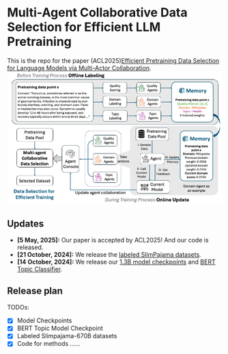 # Multi-Agent Collaborative Data Selection for Efficient LLM Pretraining
This is the repo for the paper (ACL2025)[Efficient Pretraining Data Selection for Language Models via Multi-Actor Collaboration](https://aclanthology.org/2025.acl-long.466/). 
![Illustration of multi-actor collaborative framework](./main_v2.png)

## Updates
- **[5 May, 2025]:** Our paper is accepted by ACL2025! And our code is released.
- **[21 October, 2024]:** We release the [labeled SlimPajama datasets](https://huggingface.co/datasets/beccabai/slimpajama_labeled).
- **[14 October, 2024]:** We release our [1.3B model checkpoints](https://huggingface.co/beccabai/1.3B-multi-agent-collab-checkpoints) and [BERT Topic Classifier](https://huggingface.co/beccabai/bert_topic_model). 

## Release plan
TODOs:
- [x] Model Checkpoints 
- [x] BERT Topic Model Checkpoint 
- [x] Labeled Slimpajama-670B datasets 
- [x] Code for methods
......
